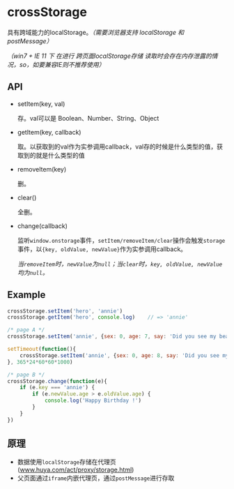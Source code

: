# crossStorage

具有跨域能力的localStorage。*（需要浏览器支持 localStorage 和 postMessage）*

*（win7 + IE 11 下 在进行 跨页面localStorage存储 读取时会存在内存泄露的情况，so，如要兼容IE则不推荐使用）*

## API 

  * setItem(key, val)

    存。val可以是 Boolean、Number、String、Object

  * getItem(key, callback)

    取。以获取到的val作为实参调用callback，val存的时候是什么类型的值，获取到的就是什么类型的值

  * removeItem(key)

    删。

  * clear()

    全删。

  * change(callback)

    监听`window.onstorage`事件，`setItem/removeItem/clear`操作会触发`storage`事件，以`{key, oldValue, newValue}`作为实参调用callback。

    *当`removeItem`时，`newValue`为`null`；当`clear`时，`key, oldValue, newValue`均为`null`。*

## Example

```javascript
crossStorage.setItem('hero', 'annie')
crossStorage.getItem('hero', console.log)    // => 'annie'
```


```javascript
/* page A */
crossStorage.setItem('annie', {sex: 0, age: 7, say: 'Did you see my bear?'})

setTimeout(function(){
    crossStorage.setItem('annie', {sex: 0, age: 8, say: 'Did you see my bear?'})
}, 365*24*60*60*1000)

/* page B */
crossStorage.change(function(e){
    if (e.key === 'annie') {
        if (e.newValue.age > e.oldValue.age) {
            console.log('Happy Birthday !')
        }
    }
})
```

## 原理
* 数据使用`localStorage`存储在代理页(www.huya.com/act/proxy/storage.html)
* 父页面通过`iframe`内嵌代理页，通过`postMessage`进行存取
